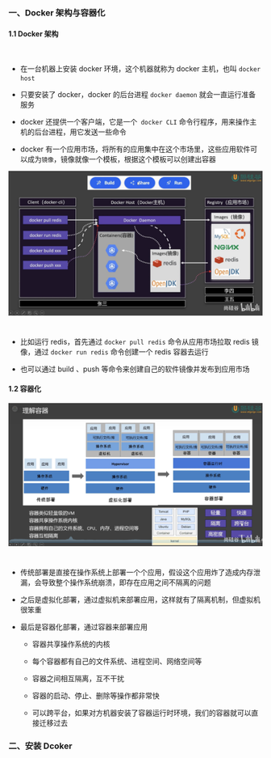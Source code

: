 
### 一、Docker 架构与容器化

#### 1.1 Docker 架构

<br />

- 在一台机器上安装 docker 环境，这个机器就称为 docker 主机，也叫 `docker host`

- 只要安装了 docker，docker 的后台进程 `docker daemon` 就会一直运行准备服务

- docker 还提供一个客户端，它是一个` docker CLI` 命令行程序，用来操作主机的后台进程，用它发送一些命令

- docker 有一个应用市场，将所有的应用集中在这个市场里，这些应用软件可以成为`镜像`，镜像就像一个模板，根据这个模板可以创建出容器

<img src="./static/o_1_1.jpg" alt="图片描述" width="1000" style="display: block; margin: 10px auto;">

<br />

- 比如运行 redis，首先通过 `docker pull redis` 命令从应用市场拉取 redis 镜像，通过 `docker run redis` 命令创建一个 redis 容器去运行

- 也可以通过 build 、push 等命令来创建自己的软件镜像并发布到应用市场

#### 1.2 容器化

<img src="./static/o_1_2.jpg" alt="图片描述" width="1000" style="display: block; margin: 10px auto;">

<br />

- 传统部署是直接在操作系统上部署一个个应用，假设这个应用炸了造成内存泄漏，会导致整个操作系统崩溃，即存在应用之间不隔离的问题

- 之后是虚拟化部署，通过虚拟机来部署应用，这样就有了隔离机制，但虚拟机很笨重

- 最后是容器化部署，通过容器来部署应用

    - 容器共享操作系统的内核

    - 每个容器都有自己的文件系统、进程空间、网络空间等

    - 容器之间相互隔离，互不干扰

    - 容器的启动、停止、删除等操作都非常快

    - 可以跨平台，如果对方机器安装了容器运行时环境，我们的容器就可以直接迁移过去

### 二、安装 Dcoker




